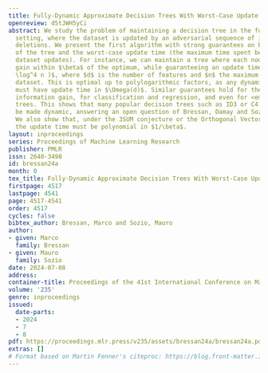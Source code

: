 ```yaml
---
title: Fully-Dynamic Approximate Decision Trees With Worst-Case Update Time Guarantees
openreview: d5tJWH5yCi
abstract: We study the problem of maintaining a decision tree in the fully-dynamic
  setting, where the dataset is updated by an adversarial sequence of insertions and
  deletions. We present the first algorithm with strong guarantees on both the quality
  of the tree and the worst-case update time (the maximum time spent between two consecutive
  dataset updates). For instance, we can maintain a tree where each node has Gini
  gain within $\beta$ of the optimum, while guaranteeing an update time $O(d \beta^{-3}
  \log^4 n )$, where $d$ is the number of features and $n$ the maximum size of the
  dataset. This is optimal up to polylogarithmic factors, as any dynamic algorithm
  must have update time in $\Omega(d)$. Similar guarantees hold for the variance and
  information gain, for classification and regression, and even for <em>boosted</em>
  trees. This shows that many popular decision trees such as ID3 or C4.5 can be efficiently
  be made dynamic, answering an open question of Bressan, Damay and Sozio (AAAI 2023).
  We also show that, under the 3SUM conjecture or the Orthogonal Vectors Hypothesis,
  the update time must be polynomial in $1/\beta$.
layout: inproceedings
series: Proceedings of Machine Learning Research
publisher: PMLR
issn: 2640-3498
id: bressan24a
month: 0
tex_title: Fully-Dynamic Approximate Decision Trees With Worst-Case Update Time Guarantees
firstpage: 4517
lastpage: 4541
page: 4517-4541
order: 4517
cycles: false
bibtex_author: Bressan, Marco and Sozio, Mauro
author:
- given: Marco
  family: Bressan
- given: Mauro
  family: Sozio
date: 2024-07-08
address:
container-title: Proceedings of the 41st International Conference on Machine Learning
volume: '235'
genre: inproceedings
issued:
  date-parts:
  - 2024
  - 7
  - 8
pdf: https://proceedings.mlr.press/v235/assets/bressan24a/bressan24a.pdf
extras: []
# Format based on Martin Fenner's citeproc: https://blog.front-matter.io/posts/citeproc-yaml-for-bibliographies/
---
```

